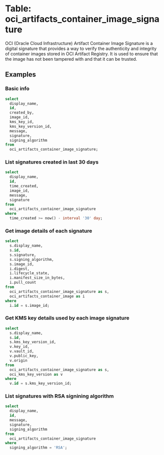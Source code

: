 # Table: oci_artifacts_container_image_signature

OCI (Oracle Cloud Infrastructure) Artifact Container Image Signature is a digital signature that provides a way to verify the authenticity and integrity of container images stored in OCI Artifact Registry. It is used to ensure that the image has not been tampered with and that it can be trusted.

## Examples

### Basic info

```sql
select
  display_name,
  id,
  created_by,
  image_id,
  kms_key_id,
  kms_key_version_id,
  message,
  signature,
  signing_algorithm
from
  oci_artifacts_container_image_signature;
```

### List signatures created in last 30 days

```sql
select
  display_name,
  id,
  time_created,
  image_id,
  message,
  signature
from
  oci_artifacts_container_image_signature
where
  time_created >= now() - interval '30' day;
```

### Get image details of each signature

```sql
select
  s.display_name,
  s.id,
  s.signature,
  s.signing_algorithm,
  s.image_id,
  i.digest,
  i.lifecycle_state,
  i.manifest_size_in_bytes,
  i.pull_count
from
  oci_artifacts_container_image_signature as s,
  oci_artifacts_container_image as i
where
  i.id = s.image_id;
```

### Get KMS key details used by each image signature

```sql
select
  s.display_name,
  s.id,
  s.kms_key_version_id,
  v.key_id,
  v.vault_id,
  v.public_key,
  v.origin
from
  oci_artifacts_container_image_signature as s,
  oci_kms_key_version as v
where
  v.id = s.kms_key_version_id;
```

### List signatures with RSA signining algorithm

```sql
select
  display_name,
  id,
  message,
  signature,
  signing_algorithm
from
  oci_artifacts_container_image_signature
where
  signing_algorithm = 'RSA';
```